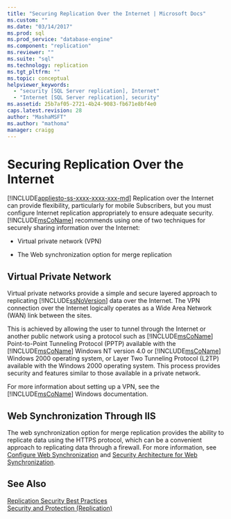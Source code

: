 ```yaml
---
title: "Securing Replication Over the Internet | Microsoft Docs"
ms.custom: ""
ms.date: "03/14/2017"
ms.prod: sql
ms.prod_service: "database-engine"
ms.component: "replication"
ms.reviewer: ""
ms.suite: "sql"
ms.technology: replication
ms.tgt_pltfrm: ""
ms.topic: conceptual
helpviewer_keywords: 
  - "security [SQL Server replication], Internet"
  - "Internet [SQL Server replication], security"
ms.assetid: 25b7af05-2721-4b24-9083-fb671e8bf4e0
caps.latest.revision: 28
author: "MashaMSFT"
ms.author: "mathoma"
manager: craigg
---
```

# Securing Replication Over the Internet
[!INCLUDE[appliesto-ss-xxxx-xxxx-xxx-md](../../../includes/appliesto-ss-xxxx-xxxx-xxx-md.md)]
  Replication over the Internet can provide flexibility, particularly for mobile Subscribers, but you must configure Internet replication appropriately to ensure adequate security. [!INCLUDE[msCoName](../../../includes/msconame-md.md)] recommends using one of two techniques for securely sharing information over the Internet:  
  
-   Virtual private network (VPN)  
  
-   The Web synchronization option for merge replication  
  
## Virtual Private Network  
 Virtual private networks provide a simple and secure layered approach to replicating [!INCLUDE[ssNoVersion](../../../includes/ssnoversion-md.md)] data over the Internet. The VPN connection over the Internet logically operates as a Wide Area Network (WAN) link between the sites.  
  
 This is achieved by allowing the user to tunnel through the Internet or another public network using a protocol such as [!INCLUDE[msCoName](../../../includes/msconame-md.md)] Point-to-Point Tunneling Protocol (PPTP) available with the [!INCLUDE[msCoName](../../../includes/msconame-md.md)] Windows NT version 4.0 or [!INCLUDE[msCoName](../../../includes/msconame-md.md)] Windows 2000 operating system, or Layer Two Tunneling Protocol (L2TP) available with the Windows 2000 operating system. This process provides security and features similar to those available in a private network.  
  
 For more information about setting up a VPN, see the [!INCLUDE[msCoName](../../../includes/msconame-md.md)] Windows documentation.  
  
## Web Synchronization Through IIS  
 The web synchronization option for merge replication provides the ability to replicate data using the HTTPS protocol, which can be a convenient approach to replicating data through a firewall. For more information, see [Configure Web Synchronization](../../../relational-databases/replication/configure-web-synchronization.md) and [Security Architecture for Web Synchronization](../../../relational-databases/replication/security/security-architecture-for-web-synchronization.md).  
  
## See Also  
 [Replication Security Best Practices](../../../relational-databases/replication/security/replication-security-best-practices.md)   
 [Security and Protection &#40;Replication&#41;](../../../relational-databases/replication/security/security-and-protection-replication.md)  
  
  
